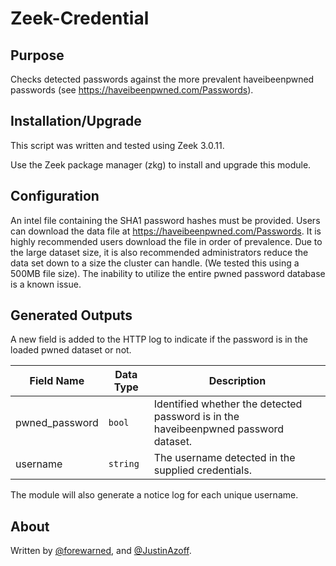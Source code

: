 
# Zeek-Credential

## Purpose

Checks detected passwords against the more prevalent haveibeenpwned passwords (see https://haveibeenpwned.com/Passwords).

## Installation/Upgrade

This script was written and tested using Zeek 3.0.11.

Use the Zeek package manager (zkg) to install and upgrade this module.

## Configuration

An intel file containing the SHA1 password hashes must be provided. Users can download the data file at https://haveibeenpwned.com/Passwords. It is highly recommended users download the file in order of prevalence. Due to the large dataset size, it is also recommended administrators reduce the data set down to a size the cluster can handle. (We tested this using a 500MB file size). The inability to utilize the entire pwned password database is a known issue.

## Generated Outputs

A new field is added to the HTTP log to indicate if the password is in the loaded pwned dataset or not.

| Field Name | Data Type |  Description |
| ----- | ----- | ----- |
| pwned_password | `bool` | Identified whether the detected password is in the haveibeenpwned password dataset. |
| username | `string` | The username detected in the supplied credentials. |

The module will also generate a notice log for each unique username.

## About
Written by [@forewarned](https://github.com/forewarned), and [@JustinAzoff](https://github.com/JustinAzoff).
